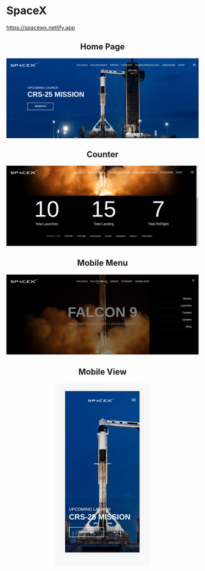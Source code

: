 <span align="left"> <h1 >SpaceX</h1></span>
<span align="center"> https://spacewx.netlify.app </span>
 
  <h2 align="center">Home Page </h2>
 
  <img align="center" src="./img/homepage.png" />


  <h2 align="center">Counter </h2>
 

 ![](./img/counter.png)

 
  <h2 align="center"> Mobile Menu </h2>
 

 ![](./img/mobile-menu.png)
  <h2 align="center"> Mobile View </h2>
 <p align="center">
  <img src="./img/mobile.png" />
</p>

 

 
